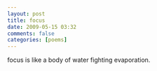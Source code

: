 ```yaml
---
layout: post
title: focus
date: 2009-05-15 03:32
comments: false
categories: [poems]
---
```


focus is like a
body of water fighting
evaporation.
